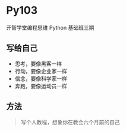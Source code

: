 # Py103
开智学堂编程思维 Python 基础班三期

## 写给自己

+ 思考，要像黑客一样
+ 行动，要像企业家一样
+ 信念，要像科学家一样
+ 奔跑，要像运动员一样


## 方法

> 写个人教程，想象你在教会六个月前的自己

> 





